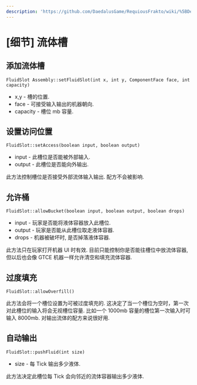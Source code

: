 ```yaml
---
description: 'https://github.com/DaedalusGame/RequiousFrakto/wiki/%5BDetails%5D-Fluid-Slots'
---
```


# \[细节\] 流体槽

## 添加流体槽

`FluidSlot Assembly::setFluidSlot(int x, int y, ComponentFace face, int capacity)`

* x,y - 槽的位置.
* face - 可接受输入输出的机器朝向.
* capacity - 槽位 mb 容量.

####  

## 设置访问位置

`FluidSlot::setAccess(boolean input, boolean output)`

* input - 此槽位是否能被外部输入.
* output - 此槽位是否能向外输出.

此方法控制槽位是否接受外部流体输入输出. 配方不会被影响.

####  

## 允许桶

`FluidSlot::allowBucket(boolean input, boolean output, boolean drops)`

* input - 玩家是否能将液体容器放入此槽位.
* output - 玩家是否能从此槽位取走液体容器.
* drops - 机器被破坏时, 是否掉落液体容器.

此方法只在玩家打开机器 UI 时有效. 目前只能控制你是否能往槽位中放流体容器, 但以后也会像 GTCE 机器一样允许清空和填充流体容器.

####  

## 过度填充

`FluidSlot::allowOverfill()`

此方法会将一个槽位设置为可被过度填充的. 这决定了当一个槽位为空时，第一次对此槽位的输入将会无视槽位容量. 比如一个 1000mb 容量的槽位第一次输入时可输入 8000mb. 对输出流体的配方来说很好用.

####  

## 自动输出

`FluidSlot::pushFluid(int size)`

* size - 每 Tick 输出多少液体.

此方法决定此槽位每 Tick 会向邻近的流体容器输出多少液体.

